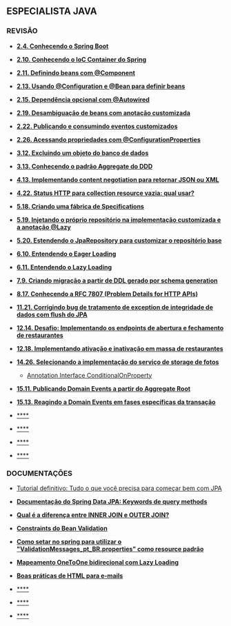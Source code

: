 ## ESPECIALISTA JAVA

### REVISÃO

- [**2.4. Conhecendo o Spring Boot**](https://app.algaworks.com/aulas/1790/conhecendo-o-spring-boot)


- [**2.10. Conhecendo o IoC Container do Spring**](https://app.algaworks.com/aulas/1796/conhecendo-o-ioc-container-do-spring)


- [**2.11. Definindo beans com @Component**](https://app.algaworks.com/aulas/1797/definindo-beans-com-component)


- [**2.13. Usando @Configuration e @Bean para definir beans**](https://app.algaworks.com/aulas/1799/usando-configuration-e-bean-para-definir-beans)


- [**2.15. Dependência opcional com @Autowired**](https://app.algaworks.com/aulas/1801/dependencia-opcional-com-autowired)


- [**2.19. Desambiguação de beans com anotação customizada**](https://app.algaworks.com/aulas/1805/desambiguacao-de-beans-com-anotacao-customizada)


- [**2.22. Publicando e consumindo eventos customizados**](https://app.algaworks.com/aulas/1808/publicando-e-consumindo-eventos-customizados)


- [**2.26. Acessando propriedades com @ConfigurationProperties**](https://app.algaworks.com/aulas/1812/acessando-propriedades-com-configurationproperties)


- [**3.12. Excluindo um objeto do banco de dados**](https://app.algaworks.com/aulas/1826/excluindo-um-objeto-do-banco-de-dados)

- [**3.13. Conhecendo o padrão Aggregate do DDD**](https://app.algaworks.com/aulas/1827/conhecendo-o-padrao-aggregate-do-ddd)


- [**4.13. Implementando content negotiation para retornar JSON ou XML**](https://app.algaworks.com/aulas/1847/implementando-content-negotiation-para-retornar-json-ou-xml)


- [**4.22. Status HTTP para collection resource vazia: qual usar?**](https://app.algaworks.com/aulas/1856/status-http-para-collection-resource-vazia-qual-usar)


- [**5.18. Criando uma fábrica de Specifications**](https://app.algaworks.com/aulas/1891/criando-uma-fabrica-de-specifications)


- [**5.19. Injetando o próprio repositório na implementação customizada e a anotação @Lazy**](https://app.algaworks.com/aulas/1892/injetando-o-proprio-repositorio-na-implementacao-customizada-e-a-anotacao-lazy)


- [**5.20. Estendendo o JpaRepository para customizar o repositório base**](https://app.algaworks.com/aulas/1893/estendendo-o-jparepository-para-customizar-o-repositorio-base)


- [**6.10. Entendendo o Eager Loading**](https://app.algaworks.com/aulas/1903/entendendo-o-eager-loading)


- [**6.11. Entendendo o Lazy Loading**](https://app.algaworks.com/aulas/1904/entendendo-o-lazy-loading)


- [**7.9. Criando migração a partir de DDL gerado por schema generation**](https://app.algaworks.com/aulas/1916/criando-migracao-a-partir-de-ddl-gerado-por-schema-generation)


- [**8.17. Conhecendo a RFC 7807 (Problem Details for HTTP APIs)**](https://app.algaworks.com/aulas/1936/conhecendo-a-rfc-7807-problem-details-for-http-apis)


- [**11.21. Corrigindo bug de tratamento de exception de integridade de dados com flush do JPA**](https://app.algaworks.com/aulas/2006/corrigindo-bug-de-tratamento-de-exception-de-integridade-de-dados-com-flush-do-jpa)


- [**12.14. Desafio: Implementando os endpoints de abertura e fechamento de restaurantes**](https://app.algaworks.com/aulas/2020/desafio-implementando-os-endpoints-de-abertura-e-fechamento-de-restaurantes)


- [**12.18. Implementando ativação e inativação em massa de restaurantes**](https://app.algaworks.com/aulas/2024/implementando-ativacao-e-inativacao-em-massa-de-restaurantes)


- [**14.26. Selecionando a implementação do serviço de storage de fotos**](https://app.algaworks.com/aulas/2078/selecionando-a-implementacao-do-servico-de-storage-de-fotos?pagina=0)
  - [Annotation Interface ConditionalOnProperty](https://docs.spring.io/spring-boot/api/java/org/springframework/boot/autoconfigure/condition/ConditionalOnProperty.html)


- [**15.11. Publicando Domain Events a partir do Aggregate Root**](https://app.algaworks.com/aulas/2090/publicando-domain-events-a-partir-do-aggregate-root)


- [**15.13. Reagindo a Domain Events em fases específicas da transação**](https://app.algaworks.com/aulas/2092/reagindo-a-domain-events-em-fases-especificas-da-transacao)


- [****]()


- [****]()


- [****]()


- [****]()

### DOCUMENTAÇÕES

- [Tutorial definitivo: Tudo o que você precisa para começar bem com JPA](https://blog.algaworks.com/tutorial-jpa/)


- [**Documentação do Spring Data JPA: Keywords de query methods**](https://docs.spring.io/spring-data/jpa/reference/jpa/query-methods.html)


- [**Qual é a diferença entre INNER JOIN e OUTER JOIN?**](https://pt.stackoverflow.com/questions/6441/qual-%C3%A9-a-diferen%C3%A7a-entre-inner-join-e-outer-join)


- [**Constraints do Bean Validation**](https://docs.jboss.org/hibernate/stable/validator/reference/en-US/html_single/#section-builtin-constraints)


- [**Como setar no spring para utilizar o "ValidationMessages_pt_BR.properties" como resource padrão**](https://app.algaworks.com/forum/topicos/81267/como-setar-no-spring-para-utilizar-o-validationmessages_pt_br-properties-como-resource-padrao)


- [**Mapeamento OneToOne bidirecional com Lazy Loading**](https://blog.algaworks.com/lazy-loading-com-mapeamento-onetoone/)


- [**Boas práticas de HTML para e-mails**](https://www.locaweb.com.br/ajuda/wiki/veja-as-boas-praticas-de-html-email-marketing/)


- [****]()


- [****]()


- [****]()
